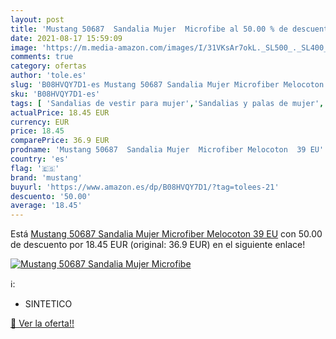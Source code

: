 ```yaml
---
layout: post
title: 'Mustang 50687  Sandalia Mujer  Microfibe al 50.00 % de descuento'
date: 2021-08-17 15:59:09
image: 'https://m.media-amazon.com/images/I/31VKsAr7okL._SL500_._SL400_.jpg'
comments: true
category: ofertas
author: 'tole.es'
slug: 'B08HVQY7D1-es Mustang 50687 Sandalia Mujer Microfiber Melocoton 39 EU'
sku: 'B08HVQY7D1-es'
tags: [ 'Sandalias de vestir para mujer','Sandalias y palas de mujer','Zapatos','Zapatos para mujer','Zapatos y complementos','mustang','sandalia', ]
actualPrice: 18.45 EUR
currency: EUR
price: 18.45
comparePrice: 36.9 EUR
prodname: 'Mustang 50687  Sandalia Mujer  Microfiber Melocoton  39 EU'
country: 'es'
flag: '🇪🇸'
brand: 'mustang'
buyurl: 'https://www.amazon.es/dp/B08HVQY7D1/?tag=tolees-21'
descuento: '50.00'
average: '18.45'
---
```


Está [Mustang 50687  Sandalia Mujer  Microfiber Melocoton  39 EU](https://www.amazon.es/dp/B08HVQY7D1/?tag=tolees-21) con 50.00 de descuento por 18.45 EUR (original: 36.9 EUR) en el siguiente enlace!

[![Mustang 50687  Sandalia Mujer  Microfibe](https://m.media-amazon.com/images/I/31VKsAr7okL._SL500_._SL400_.jpg)](https://www.amazon.es/dp/B08HVQY7D1/?tag=tolees-21)

ℹ️:

- SINTETICO

[🛒 Ver la oferta!!](https://www.amazon.es/dp/B08HVQY7D1/?tag=tolees-21)
